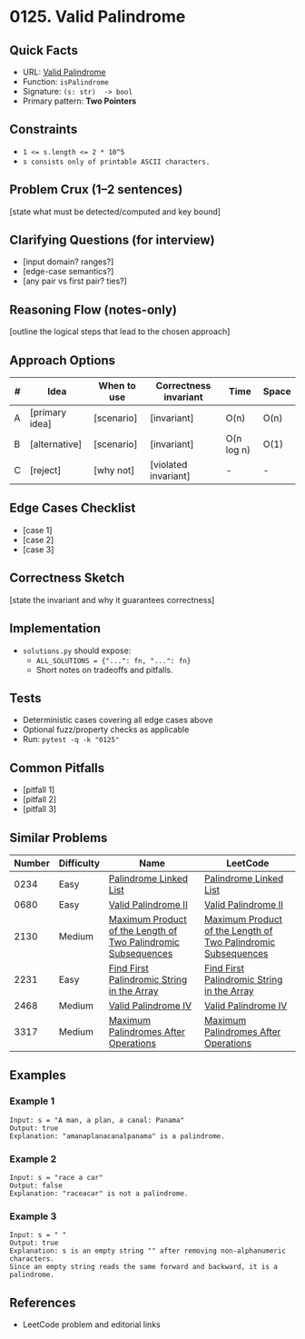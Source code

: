 # 0125. Valid Palindrome

## Quick Facts

- URL: [Valid Palindrome](https://leetcode.com/problems/valid-palindrome/)
- Function: `isPalindrome`
- Signature: `(s: str)  -> bool`
- Primary pattern: **Two Pointers**

## Constraints

- `1 <= s.length <= 2 * 10^5`
- `s consists only of printable ASCII characters.`

## Problem Crux (1–2 sentences)

[state what must be detected/computed and key bound]

## Clarifying Questions (for interview)

- [input domain? ranges?]
- [edge-case semantics?]
- [any pair vs first pair? ties?]

## Reasoning Flow (notes-only)

[outline the logical steps that lead to the chosen approach]

## Approach Options

| # | Idea | When to use | Correctness invariant | Time | Space |
|---|------|-------------|-----------------------|------|-------|
| A | [primary idea] | [scenario] | [invariant] | O(n) | O(n) |
| B | [alternative] | [scenario] | [invariant] | O(n log n) | O(1) |
| C | [reject] | [why not] | [violated invariant] | - | - |

## Edge Cases Checklist

- [case 1]
- [case 2]
- [case 3]

## Correctness Sketch

[state the invariant and why it guarantees correctness]

## Implementation

- `solutions.py` should expose:
  - `ALL_SOLUTIONS = {"...": fn, "...": fn}`
  - Short notes on tradeoffs and pitfalls.

## Tests

- Deterministic cases covering all edge cases above
- Optional fuzz/property checks as applicable
- Run: `pytest -q -k "0125"`

## Common Pitfalls

- [pitfall 1]
- [pitfall 2]
- [pitfall 3]

## Similar Problems

| Number | Difficulty | Name | LeetCode |
|---|---|---|---|
| 0234 | Easy | [Palindrome Linked List](../0234-palindrome-linked-list/readme.md) | [Palindrome Linked List](https://leetcode.com/problems/palindrome-linked-list/) |
| 0680 | Easy | [Valid Palindrome II](../0680-valid-palindrome-ii/readme.md) | [Valid Palindrome II](https://leetcode.com/problems/valid-palindrome-ii/) |
| 2130 | Medium | [Maximum Product of the Length of Two Palindromic Subsequences](../2130-maximum-product-of-the-length-of-two-palindromic-subsequences/readme.md) | [Maximum Product of the Length of Two Palindromic Subsequences](https://leetcode.com/problems/maximum-product-of-the-length-of-two-palindromic-subsequences/) |
| 2231 | Easy | [Find First Palindromic String in the Array](../2231-find-first-palindromic-string-in-the-array/readme.md) | [Find First Palindromic String in the Array](https://leetcode.com/problems/find-first-palindromic-string-in-the-array/) |
| 2468 | Medium | [Valid Palindrome IV](../2468-valid-palindrome-iv/readme.md) | [Valid Palindrome IV](https://leetcode.com/problems/valid-palindrome-iv/) |
| 3317 | Medium | [Maximum Palindromes After Operations](../3317-maximum-palindromes-after-operations/readme.md) | [Maximum Palindromes After Operations](https://leetcode.com/problems/maximum-palindromes-after-operations/) |

## Examples

### Example 1

```text
Input: s = "A man, a plan, a canal: Panama"
Output: true
Explanation: "amanaplanacanalpanama" is a palindrome.
```

### Example 2

```text
Input: s = "race a car"
Output: false
Explanation: "raceacar" is not a palindrome.
```

### Example 3

```text
Input: s = " "
Output: true
Explanation: s is an empty string "" after removing non-alphanumeric characters.
Since an empty string reads the same forward and backward, it is a palindrome.
```

## References

- LeetCode problem and editorial links
